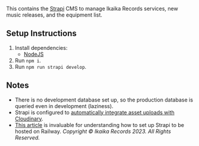 This contains the [Strapi](https://strapi.io/) CMS to manage Ikaika Records services, new music releases, and the equipment list.

## Setup Instructions

1. Install dependencies:
   - [NodeJS](https://nodejs.org/en)
2. Run `npm i`.
3. Run `npm run strapi develop`.

## Notes

- There is no development database set up, so the production database is queried even in development (laziness).
- Strapi is configured to [automatically integrate asset uploads with Cloudinary](https://strapi.io/blog/add-cloudinary-support-to-your-strapi-application).
- [This article](https://dev.to/yinks/how-to-create-and-deploy-a-strapi-project-on-railway-3kja) is invaluable for understanding how to set up Strapi to be hosted on Railway.
  _Copyright © Ikaika Records 2023. All Rights Reserved._
